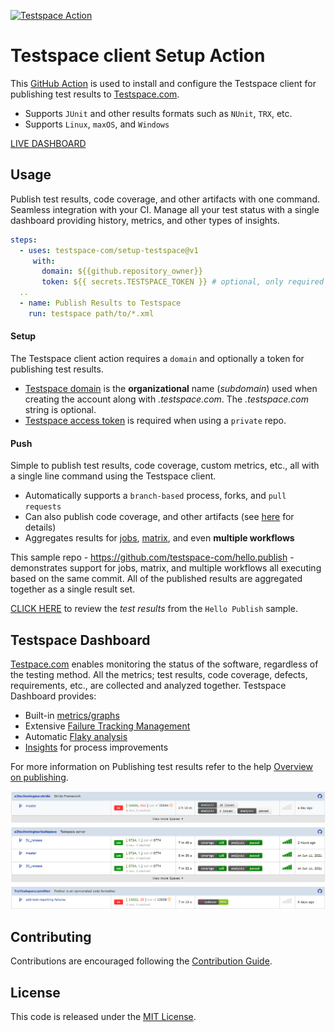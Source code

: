 
[![Testspace Action](https://github.com/testspace-com/setup-testspace/actions/workflows/ci.yml/badge.svg)](https://github.com/testspace-com/setup-testspace/actions/workflows/ci.yml) 


# Testspace client Setup Action
This [GitHub Action](https://github.com/features/actions) is used to install and configure the Testspace client for publishing test results to [Testspace.com](https://github.com/marketplace/testspace-com). 

- Supports `JUnit` and other results formats such as `NUnit`, `TRX`, etc.
- Supports `Linux`, `maxOS`, and `Windows`

[LIVE DASHBOARD](https://demo.testspace.com)

## Usage
Publish test results, code coverage, and other artifacts with one command. Seamless integration with your CI. Manage all your test status with a single dashboard providing history, metrics, and other types of insights. 

 ```yml
 steps:
   - uses: testspace-com/setup-testspace@v1
      with:
        domain: ${{github.repository_owner}}
        token: ${{ secrets.TESTSPACE_TOKEN }} # optional, only required for private repos
   ..
   - name: Publish Results to Testspace
     run: testspace path/to/*.xml
```

#### Setup 
The Testspace client action requires a `domain` and optionally a token for publishing test results.

* [Testspace domain](https://help.testspace.com/docs/dashboard/admin-signup) is the **organizational** name (*subdomain*) used when creating the account along with *.testspace.com*. The *.testspace.com* string is optional. 
* [Testspace access token](https://help.testspace.com/docs/dashboard/admin-user#account) is required when using a `private` repo. 

#### Push
Simple to publish test results, code coverage, custom metrics, etc., all with a single line command using the Testspace client. 

- Automatically supports a `branch-based` process, forks, and `pull requests`
- Can also publish code coverage, and other artifacts (see [here](https://help.testspace.com/publish/push-data-results#file-content) for details)
- Aggregates results for [jobs](https://docs.github.com/en/actions/reference/workflow-syntax-for-github-actions#jobs), [matrix](https://docs.github.com/en/actions/reference/workflow-syntax-for-github-actions#jobsjob_idstrategy), and even **multiple workflows**

This sample repo - https://github.com/testspace-com/hello.publish - demonstrates support for jobs, matrix, and multiple workflows all executing based on the same commit. All of the published results are aggregated together as a single result set.

[CLICK HERE](http://testspace-com.testspace.com/projects/testspace-com:hello.publish/spaces/main) to review the *test results* from the `Hello Publish` sample. 

## Testspace Dashboard
[Testpace.com](https://testspace.com) enables monitoring the status of the software, regardless of the testing method. All the metrics; test results, code coverage, defects, requirements, etc., are collected and analyzed together. Testspace Dashboard provides:

* Built-in [metrics/graphs](https://help.testspace.com/dashboard/space-metrics)
* Extensive [Failure Tracking Management](https://help.testspace.com/dashboard/space-failures)
* Automatic [Flaky analysis](https://help.testspace.com/dashboard/space-failures#failure-state)
* [Insights](https://help.testspace.com/dashboard/project-insights) for process improvements

For more information on Publishing test results refer to the help [Overview on publishing](http://help.testspace.com/publish/overview). 

![Dashboard](./docs/images/publish.dashboard.png "Dashboard")


## Contributing 
Contributions are encouraged following the [Contribution Guide](CONTRIBUTING.md).


## License
This code is released under the [MIT License](LICENSE). 

